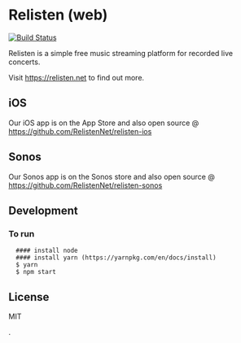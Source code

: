 # Relisten (web)

[![Build Status](https://github.com/RelistenNet/relisten-web/actions/workflows/node.js.yml/badge.svg)](https://github.com/RelistenNet/relisten-web/actions/workflows/node.js.yml)

Relisten is a simple free music streaming platform for recorded live concerts.

Visit https://relisten.net to find out more.

## iOS
Our iOS app is on the App Store and also open source @ https://github.com/RelistenNet/relisten-ios

## Sonos
Our Sonos app is on the Sonos store and also open source @ https://github.com/RelistenNet/relisten-sonos

## Development

### To run
```
  #### install node
  #### install yarn (https://yarnpkg.com/en/docs/install)
  $ yarn
  $ npm start
```

## License
MIT

.


